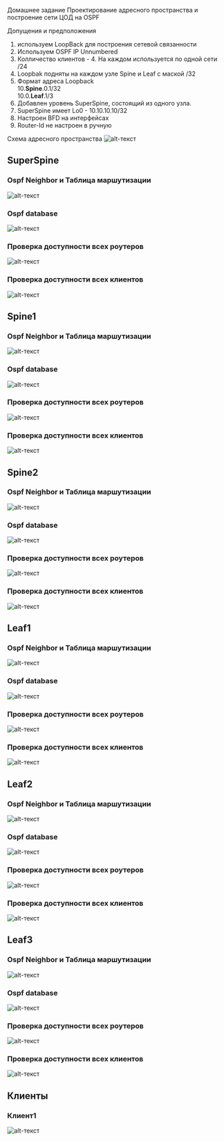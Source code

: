 

Домашнее задание
Проектирование адресного пространства и построение сети ЦОД на OSPF

Допущения и предположения
1. используем LoopBack для построения сетевой связанности
2. Используем OSPF IP Unnumbered
3. Колличество клиентов - 4. На каждом используется по одной сети /24
4. Loopbak подняты на каждом узле Spine и Leaf с маской /32
5. Формат адреса Loopback  
          10.__Spine__.0.1/32  
          10.0.__Leaf__.1/3
6. Добавлен уровень SuperSpine, состоящий из одного узла.
7. SuperSpine имеет Lo0 - 10.10.10.10/32
8. Настроен BFD на интерфейсах
9. Router-Id не настроен в ручную

Схема адресного пространства
![alt-текст](https://github.com/AndreyIvanov1972/Otus-COD/blob/main/DZ2-UNN/dz2-shema%20seti-2UN1.JPG)  

## SuperSpine 
### Ospf Neighbor и Таблица маршутизации

![alt-текст](https://github.com/AndreyIvanov1972/Otus-COD/blob/main/DZ2-UNN/SS/SuperSpine-Ospf-Nei-Route.PNG)

### Ospf database

![alt-текст](https://github.com/AndreyIvanov1972/Otus-COD/blob/main/DZ2-UNN/SS/SuperSpine-Ospf-base.PNG)

### Проверка доступности всех роутеров

![alt-текст](https://github.com/AndreyIvanov1972/Otus-COD/blob/main/DZ2-UNN/SS/SS-ping-router.PNG)

### Проверка доступности всех клиентов

![alt-текст](https://github.com/AndreyIvanov1972/Otus-COD/blob/main/DZ2-UNN/SS/SS-ping-client.PNG)

## Spine1 
### Ospf Neighbor и Таблица маршутизации

![alt-текст](https://github.com/AndreyIvanov1972/Otus-COD/blob/main/DZ2-UNN/Spine1/Spine1-Ospf-Nei-Route.PNG)

### Ospf database

![alt-текст](https://github.com/AndreyIvanov1972/Otus-COD/blob/main/DZ2-UNN/Spine1/Spine1-Ospf-base.PNG)

### Проверка доступности всех роутеров

![alt-текст](https://github.com/AndreyIvanov1972/Otus-COD/blob/main/DZ2-UNN/Spine1/Spine1-ping-router.PNG)

### Проверка доступности всех клиентов

![alt-текст](https://github.com/AndreyIvanov1972/Otus-COD/blob/main/DZ2-UNN/Spine1/Spine1-ping-client.PNG)

## Spine2 
### Ospf Neighbor и Таблица маршутизации

![alt-текст](https://github.com/AndreyIvanov1972/Otus-COD/blob/main/DZ2-UNN/Spine2/Spine2-Ospf-Nei-Route.PNG)

### Ospf database

![alt-текст](https://github.com/AndreyIvanov1972/Otus-COD/blob/main/DZ2-UNN/Spine2/Spine2-Ospf-base.PNG)

### Проверка доступности всех роутеров

![alt-текст](https://github.com/AndreyIvanov1972/Otus-COD/blob/main/DZ2-UNN/Spine2/Spine2-ping-router.PNG)

### Проверка доступности всех клиентов

![alt-текст](https://github.com/AndreyIvanov1972/Otus-COD/blob/main/DZ2-UNN/Spine2/Spine2-ping-client.PNG)

## Leaf1 
### Ospf Neighbor и Таблица маршутизации

![alt-текст](https://github.com/AndreyIvanov1972/Otus-COD/blob/main/DZ2-UNN/Leaf1/Leaf1-Ospf-Nei-Route.PNG)

### Ospf database

![alt-текст](https://github.com/AndreyIvanov1972/Otus-COD/blob/main/DZ2-UNN/Leaf1/Leaf1-Ospf-base.PNG)

### Проверка доступности всех роутеров

![alt-текст](https://github.com/AndreyIvanov1972/Otus-COD/blob/main/DZ2-UNN/Leaf1/Leaf1-ping-router.PNG)

### Проверка доступности всех клиентов

![alt-текст](https://github.com/AndreyIvanov1972/Otus-COD/blob/main/DZ2-UNN/Leaf1/Leaf1-ping-client.PNG)

## Leaf2 
### Ospf Neighbor и Таблица маршутизации

![alt-текст](https://github.com/AndreyIvanov1972/Otus-COD/blob/main/DZ2-UNN/Leaf2/Leaf2-Ospf-Nei-Route.PNG)

### Ospf database

![alt-текст](https://github.com/AndreyIvanov1972/Otus-COD/blob/main/DZ2-UNN/Leaf2/Leaf2-Ospf-base.PNG)

### Проверка доступности всех роутеров

![alt-текст](https://github.com/AndreyIvanov1972/Otus-COD/blob/main/DZ2-UNN/Leaf2/Leaf2-ping-router.PNG)

### Проверка доступности всех клиентов

![alt-текст](https://github.com/AndreyIvanov1972/Otus-COD/blob/main/DZ2-UNN/Leaf2/Leaf2-ping-client.PNG)

## Leaf3 
### Ospf Neighbor и Таблица маршутизации

![alt-текст](https://github.com/AndreyIvanov1972/Otus-COD/blob/main/DZ2-UNN/Leaf3/Leaf3-Ospf-Nei-Route.PNG)

### Ospf database

![alt-текст](https://github.com/AndreyIvanov1972/Otus-COD/blob/main/DZ2-UNN/Leaf3/Leaf3-Ospf-base.PNG)

### Проверка доступности всех роутеров

![alt-текст](https://github.com/AndreyIvanov1972/Otus-COD/blob/main/DZ2-UNN/Leaf3/Leaf3-ping-router.PNG)

### Проверка доступности всех клиентов

![alt-текст](https://github.com/AndreyIvanov1972/Otus-COD/blob/main/DZ2-UNN/Leaf3/Leaf3-ping-client.PNG)

## Клиенты
### Клиент1 

![alt-текст](https://github.com/AndreyIvanov1972/Otus-COD/blob/main/DZ2-UNN/Leaf3/Leaf3-ping-client.PNG)




